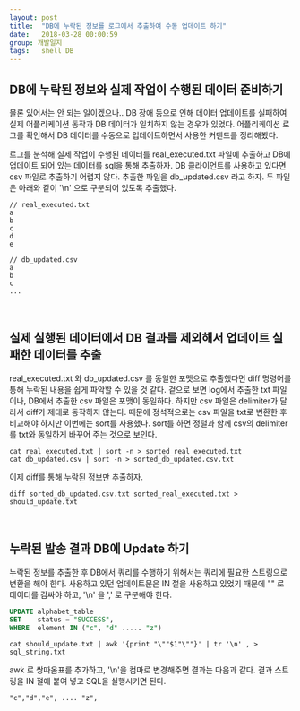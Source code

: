 ```yaml
---
layout: post
title:  "DB에 누락된 정보를 로그에서 추출하여 수동 업데이트 하기"
date:   2018-03-28 00:00:59
group: 개발일지
tags:   shell DB 
---
```


## DB에 누락된 정보와 실제 작업이 수행된 데이터 준비하기 
물론 있어서는 안 되는 일이겠으나.. DB 장애 등으로 인해 데이터 업데이트를 실패하여 실제 어플리케이션 동작과 DB 데이터가 일치하지 않는 경우가 있었다. 어플리케이션 로그를 확인해서 DB 데이터를 수동으로 업데이트하면서 사용한 커맨드를 정리해봤다. 

로그를 분석해 실제 작업이 수행된 데이터를 real_executed.txt 파일에 추출하고 DB에 업데이트 되어 있는 데이터를 sql을 통해 추출하자. DB 클라이언트를 사용하고 있다면 csv 파일로 추출하기 어렵지 않다. 추출한 파일을 db_updated.csv 라고 하자. 두 파일은 아래와 같이 '\n' 으로 구분되어 있도록 추출했다.

```
// real_executed.txt
a
b
c
d
e
```


```
// db_updated.csv
a
b
c
...
```

<br/>

## 실제 실행된 데이터에서 DB 결과를 제외해서 업데이트 실패한 데이터를 추출
real_executed.txt 와 db_updated.csv 를 동일한 포맷으로 추출했다면 diff 명령어를 통해 누락된 내용을 쉽게 파악할 수 있을 것 같다. 겉으로 보면 log에서 추출한 txt 파일이나, DB에서 추출한 csv 파일은 포맷이 동일하다. 하지만 csv 파일은 delimiter가 달라서 diff가 제대로 동작하지 않는다. 때문에 정석적으로는 csv 파일을 txt로 변환한 후 비교해야 하지만 이번에는 sort를 사용했다. sort를 하면 정렬과 함께 csv의 delimiter를 txt와 동일하게 바꾸어 주는 것으로 보인다.

```shell
cat real_executed.txt | sort -n > sorted_real_executed.txt
cat db_updated.csv | sort -n > sorted_db_updated.csv.txt
```

이제 diff를 통해 누락된 정보만 추출하자.
```shell
diff sorted_db_updated.csv.txt sorted_real_executed.txt > should_update.txt
```

<br/>


## 누락된 발송 결과 DB에 Update 하기 
누락된 정보를 추출한 후 DB에서 쿼리를 수행하기 위해서는 쿼리에 필요한 스트링으로 변환을 해야 한다. 사용하고 있던 업데이트문은 IN 절을 사용하고 있었기 때문에 "" 로 데이터를 감싸야 하고, '\n' 을 ',' 로 구분해야 한다. 
```sql
UPDATE alphabet_table
SET    status = "SUCCESS",
WHERE  element IN ("c", "d" ..... "z")
```

 
```shell
cat should_update.txt | awk '{print "\""$1"\""}' | tr '\n' , > sql_string.txt
```

awk 로 쌍따옴표를 추가하고, '\n'을 컴마로 변경해주면 결과는 다음과 같다. 결과 스트링을 IN 절에 붙여 넣고 SQL을 실행시키면 된다. 
```
"c","d","e", .... "z",
```


<br/>
